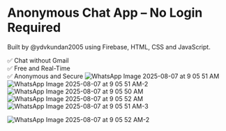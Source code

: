 # Anonymous Chat App – No Login Required

Built by @ydvkundan2005 using Firebase, HTML, CSS and JavaScript.

✅ Chat without Gmail  
✅ Free and Real-Time  
✅ Anonymous and Secure
![WhatsApp Image 2025-08-07 at 9 05 51 AM](https://github.com/user-attachments/assets/62bbc3e5-18ef-4efd-8b58-98ed1d61eeb8)
![WhatsApp Image 2025-08-07 at 9 05 51 AM-2](https://github.com/user-attachments/assets/9d615712-d206-47ca-adc5-88ab3d30b84f)
![WhatsApp Image 2025-08-07 at 9 05 50 AM](https://github.com/user-attachments/assets/b977a064-6056-4d62-80ea-21eba01b801c)
![WhatsApp Image 2025-08-07 at 9 05 52 AM](https://github.com/user-attachments/assets/a25478c0-bfbf-41aa-b343-75f96f81e9cc)
![WhatsApp Image 2025-08-07 at 9 05 51 AM-3](https://github.com/user-attachments/assets/e0ec47cc-b20d-4cc6-b504-452071ce16cd)

![WhatsApp Image 2025-08-07 at 9 05 52 AM-2](https://github.com/user-attachments/assets/7335b1f6-ada4-45a5-8526-3758194423e7)

